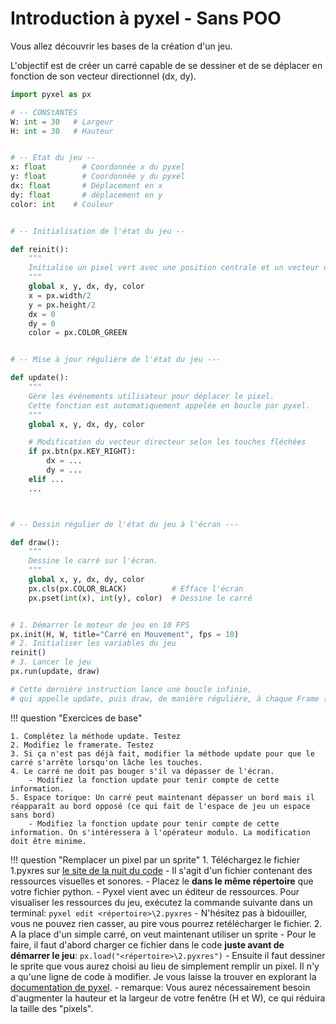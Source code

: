 # Introduction à pyxel - Sans POO

Vous allez découvrir les bases de la création d'un jeu.

L'objectif est de créer un carré capable de se dessiner et de se déplacer en fonction de son vecteur directionnel (dx, dy).


```python
import pyxel as px

# -- CONStANTES
W: int = 30   # Largeur
H: int = 30   # Hauteur


# -- Etat du jeu --
x: float        # Coordonnée x du pyxel
y: float        # Coordonnée y du pyxel 
dx: float       # Déplacement en x
dy: float       # déplacement en y
color: int    # Couleur


# -- Initialisation de l'état du jeu -- 

def reinit():
    """
    Initialise un pixel vert avec une position centrale et un vecteur directeur nul.
    """
    global x, y, dx, dy, color
    x = px.width/2 
    y = px.height/2
    dx = 0
    dy = 0
    color = px.COLOR_GREEN


# -- Mise à jour régulière de l'état du jeu ---

def update():
    """
    Gère les événements utilisateur pour déplacer le pixel.
    Cette fonction est automatiquement appelée en boucle par pyxel.
    """
    global x, y, dx, dy, color

    # Modification du vecteur directeur selon les touches fléchées
    if px.btn(px.KEY_RIGHT):
        dx = ...
        dy = ...
    elif ...
    ...



# -- Dessin régulier de l'état du jeu à l'écran ---

def draw():
    """
    Dessine le carré sur l'écran.
    """
    global x, y, dx, dy, color
    px.cls(px.COLOR_BLACK)          # Efface l'écran
    px.pset(int(x), int(y), color)  # Dessine le carré


# 1. Démarrer le moteur de jeu en 10 FPS
px.init(H, W, title="Carré en Mouvement", fps = 10)
# 2. Initialiser les variables du jeu
reinit()
# 3. Lancer le jeu
px.run(update, draw)

# Cette dernière instruction lance une boucle infinie,
# qui appelle update, puis draw, de manière régulière, à chaque Frame (ici 10 fois par seconde)
```

!!! question "Exercices de base"

    1. Complétez la méthode update. Testez
    2. Modifiez le framerate. Testez
    3. Si ça n'est pas déjà fait, modifier la méthode update pour que le carré s'arrête lorsqu'on lâche les touches.
    4. Le carré ne doit pas bouger s'il va dépasser de l'écran.
        - Modifiez la fonction update pour tenir compte de cette information. 
    5. Espace torique: Un carré peut maintenant dépasser un bord mais il réapparaît au bord opposé (ce qui fait de l'espace de jeu un espace sans bord)
        - Modifiez la fonction update pour tenir compte de cette information. On s'intéressera à l'opérateur modulo. La modification doit être minime.


!!! question "Remplacer un pixel par un sprite"
    1. Téléchargez le fichier 1.pyxres sur [le site de la nuit du code](https://depot.nuitducode.net)
        - Il s'agit d'un fichier contenant des ressources visuelles et sonores.
        - Placez le **dans le même répertoire** que votre fichier python.
        - Pyxel vient avec un éditeur de ressources. Pour visualiser les ressources du jeu, exécutez la commande suivante dans un terminal:
            `pyxel edit <répertoire>\2.pyxres`
        - N'hésitez pas à bidouiller, vous ne pouvez rien casser, au pire vous pourrez retélécharger le fichier.
    2. A la place d'un simple carré, on veut maintenant utiliser un sprite
        - Pour le faire, il faut d'abord charger ce fichier dans le code **juste avant de démarrer le jeu**:
            `px.load("<répertoire>\2.pyxres")`
        - Ensuite il faut dessiner le sprite que vous aurez choisi au lieu de simplement remplir un pixel. Il n'y a qu'une ligne de code à modifier. Je vous laisse la trouver en explorant la [documentation de pyxel](https://github.com/kitao/pyxel/blob/main/docs/README.fr.md).
            - remarque: Vous aurez nécessairement besoin d'augmenter la hauteur et la largeur de votre fenêtre (H et W), ce qui réduira la taille des "pixels".

